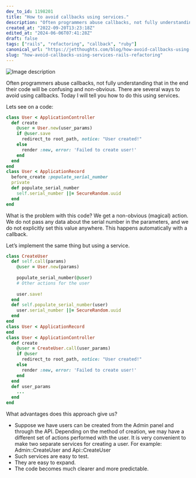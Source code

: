 ```yaml
---
dev_to_id: 1198201
title: "How to avoid callbacks using services."
description: "Often programmers abuse callbacks, not fully understanding that in the end their code will be..."
created_at: "2022-09-20T13:23:18Z"
edited_at: "2024-06-06T07:41:28Z"
draft: false
tags: ["rails", "refactoring", "callback", "ruby"]
canonical_url: "https://jetthoughts.com/blog/how-avoid-callbacks-using-services-rails-refactoring"
slug: "how-avoid-callbacks-using-services-rails-refactoring"
---
```


![Image description](https://dev-to-uploads.s3.amazonaws.com/uploads/articles/lsgjg0p19920ehuu6mz4.png)

Often programmers abuse callbacks, not fully understanding that in the end their code will be confusing and non-obvious. There are several ways to avoid using callbacks. Today I will tell you how to do this using services.

Lets see on a code:

```ruby
class User < ApplicationController
  def create
    @user = User.new(user_params)
    if @user.save
      redirect_to root_path, notice: "User created!"
    else   
      render :new, error: 'Failed to create user!'
    end
  end
end
class User < ApplicationRecord
  before_create :populate_serial_number
  private
  def populate_serial_number
    self.serial_number ||= SecureRandom.uuid
  end
end
```
What is the problem with this code? We get a non-obvious (magical) action. We do not pass any data about the serial number in the parameters, and we do not explicitly set this value anywhere. This happens automatically with a callback.

Let’s implement the same thing but using a service.

```ruby
class CreateUser
  def self.call(params)
    @user = User.new(params)
    
    populate_serial_number(@user)
    # Other actions for the user
    
    user.save!
  end
  def self.populate_serial_number(user)
    user.serial_number ||= SecureRandom.uuid
  end
end
class User < ApplicationRecord
end
class User < ApplicationController
  def create
    @user = CreateUser.call(user_params)
    if @user
      redirect_to root_path, notice: "User created!"
    else   
      render :new, error: 'Failed to create user!'
    end
  end
  def user_params
    ...
  end
end
```
What advantages does this approach give us?

- Suppose we have users can be created from the Admin panel and through the API. Depending on the method of creation, we may have a different set of actions performed with the user. It is very convenient to make two separate services for creating a user. For example: Admin::CreateUser and Api::CreateUser
- Such services are easy to test.
- They are easy to expand.
- The code becomes much clearer and more predictable.

